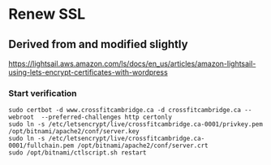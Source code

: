 # Renew SSL

## Derived from and modified slightly
https://lightsail.aws.amazon.com/ls/docs/en_us/articles/amazon-lightsail-using-lets-encrypt-certificates-with-wordpress

### Start verification

```
sudo certbot -d www.crossfitcambridge.ca -d crossfitcambridge.ca --webroot  --preferred-challenges http certonly
sudo ln -s /etc/letsencrypt/live/crossfitcambridge.ca-0001/privkey.pem /opt/bitnami/apache2/conf/server.key
sudo ln -s /etc/letsencrypt/live/crossfitcambridge.ca-0001/fullchain.pem /opt/bitnami/apache2/conf/server.crt
sudo /opt/bitnami/ctlscript.sh restart
```